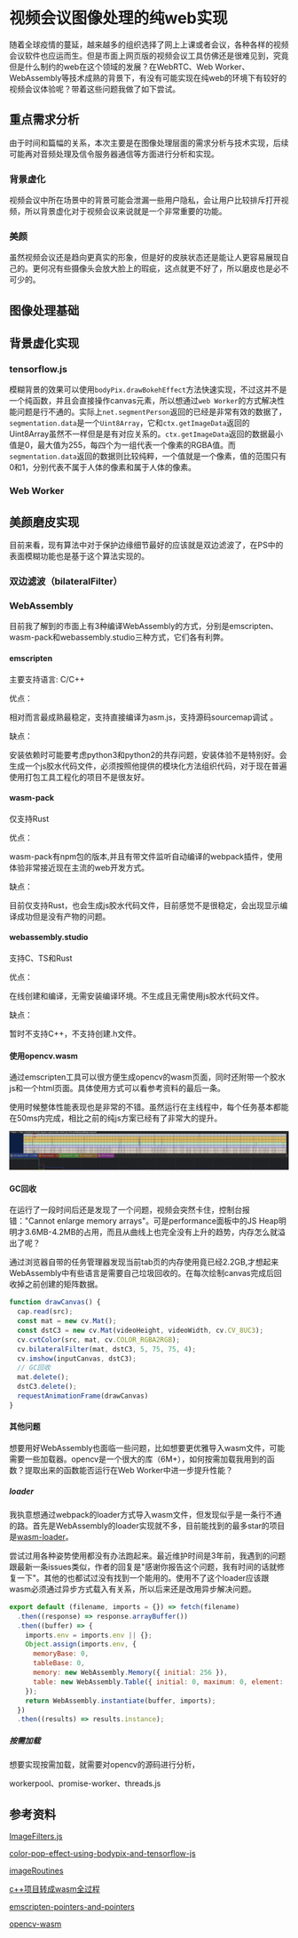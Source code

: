 # 视频会议图像处理的纯web实现

随着全球疫情的蔓延，越来越多的组织选择了网上上课或者会议，各种各样的视频会议软件也应运而生。但是市面上网页版的视频会议工具仿佛还是很难见到，究竟但是什么制约的web在这个领域的发展？在WebRTC、Web Worker、WebAssembly等技术成熟的背景下，有没有可能实现在纯web的环境下有较好的视频会议体验呢？带着这些问题我做了如下尝试。

## 重点需求分析

由于时间和篇幅的关系，本次主要是在图像处理层面的需求分析与技术实现，后续可能再对音频处理及信令服务器通信等方面进行分析和实现。

### 背景虚化

视频会议中所在场景中的背景可能会泄漏一些用户隐私，会让用户比较排斥打开视频，所以背景虚化对于视频会议来说就是一个非常重要的功能。

### 美颜

虽然视频会议还是趋向更真实的形象，但是好的皮肤状态还是能让人更容易展现自己的。更何况有些摄像头会放大脸上的瑕疵，这点就更不好了，所以磨皮也是必不可少的。

## 图像处理基础

## 背景虚化实现

### tensorflow.js

模糊背景的效果可以使用`bodyPix.drawBokehEffect`方法快速实现，不过这并不是一个纯函数，并且会直接操作canvas元素，所以想通过`web Worker`的方式解决性能问题是行不通的。实际上`net.segmentPerson`返回的已经是非常有效的数据了，`segmentation.data`是一个`Uint8Array`，它和`ctx.getImageData`返回的Uint8Array虽然不一样但是是有对应关系的。`ctx.getImageData`返回的数据最小值是0，最大值为255，每四个为一组代表一个像素的RGBA值。而`segmentation.data`返回的数据则比较纯粹，一个值就是一个像素，值的范围只有0和1，分别代表不属于人体的像素和属于人体的像素。

### Web Worker

## 美颜磨皮实现

目前来看，现有算法中对于保护边缘细节最好的应该就是双边滤波了，在PS中的表面模糊功能也是基于这个算法实现的。

### 双边滤波（bilateralFilter）

### WebAssembly

目前我了解到的市面上有3种编译WebAssembly的方式，分别是emscripten、wasm-pack和webassembly.studio三种方式，它们各有利弊。

#### emscripten

主要支持语言: C/C++

优点：

相对而言最成熟最稳定，支持直接编译为asm.js，支持源码sourcemap调试 。

缺点：

安装依赖时可能要考虑python3和python2的共存问题，安装体验不是特别好。会生成一个js胶水代码文件，必须按照他提供的模块化方法组织代码，对于现在普遍使用打包工具工程化的项目不是很友好。

#### wasm-pack

仅支持Rust

优点：

wasm-pack有npm包的版本,并且有带文件监听自动编译的webpack插件，使用体验非常接近现在主流的web开发方式。

缺点：

目前仅支持Rust，也会生成js胶水代码文件，目前感觉不是很稳定，会出现显示编译成功但是没有产物的问题。

#### webassembly.studio

支持C、TS和Rust

优点：

在线创建和编译，无需安装编译环境。不生成且无需使用js胶水代码文件。

缺点：

暂时不支持C++，不支持创建.h文件。

#### 使用opencv.wasm

通过emscripten工具可以很方便生成opencv的wasm页面，同时还附带一个胶水js和一个html页面。具体使用方式可以看参考资料的最后一条。

使用时候整体性能表现也是非常的不错。虽然运行在主线程中，每个任务基本都能在50ms内完成，相比之前的纯js方案已经有了非常大的提升。

![performance](images/performance.png)

#### GC回收

在运行了一段时间后还是发现了一个问题，视频会突然卡住，控制台报错："Cannot enlarge memory arrays"。可是performance面板中的JS Heap明明才3.6MB-4.2MB的占用，而且从曲线上也完全没有上升的趋势，内存怎么就溢出了呢？

通过浏览器自带的任务管理器发现当前tab页的内存使用竟已经2.2GB,才想起来WebAssembly中有些语言是需要自己垃圾回收的。在每次绘制canvas完成后回收掉之前创建的矩阵数据。

```js
function drawCanvas() {
  cap.read(src);
  const mat = new cv.Mat();
  const dstC3 = new cv.Mat(videoHeight, videoWidth, cv.CV_8UC3);
  cv.cvtColor(src, mat, cv.COLOR_RGBA2RGB);
  cv.bilateralFilter(mat, dstC3, 5, 75, 75, 4);
  cv.imshow(inputCanvas, dstC3);
  // GC回收
  mat.delete();
  dstC3.delete();
  requestAnimationFrame(drawCanvas)
}
```

#### 其他问题

想要用好WebAssembly也面临一些问题，比如想要更优雅导入wasm文件，可能需要一些加载器。opencv是一个很大的库（6M+），如何按需加载我用到的函数？提取出来的函数能否运行在Web Worker中进一步提升性能？

##### loader

我执意想通过webpack的loader方式导入wasm文件，但发现似乎是一条行不通的路。首先是WebAssembly的loader实现就不多，目前能找到的最多star的项目是[wasm-loader](https://github.com/ballercat/wasm-loader)。

尝试过用各种姿势使用都没有办法跑起来。最近维护时间是3年前，我遇到的问题跟最新一条issues类似，作者的回复是"感谢你报告这个问题，我有时间的话就修复一下"。其他的也都试过没有找到一个能用的。使用不了这个loader应该跟wasm必须通过异步方式载入有关系，所以后来还是改用异步解决问题。

```js
export default (filename, imports = {}) => fetch(filename)
  .then((response) => response.arrayBuffer())
  .then((buffer) => {
    imports.env = imports.env || {};
    Object.assign(imports.env, {
      memoryBase: 0,
      tableBase: 0,
      memory: new WebAssembly.Memory({ initial: 256 }),
      table: new WebAssembly.Table({ initial: 0, maximum: 0, element: 'anyfunc' }),
    });
    return WebAssembly.instantiate(buffer, imports);
  })
  .then((results) => results.instance);
```

##### 按需加载
想要实现按需加载，就需要对opencv的源码进行分析，

workerpool、promise-worker、threads.js

## 参考资料

[ImageFilters.js](https://github.com/zhengsk/ImageFilters.js)

[color-pop-effect-using-bodypix-and-tensorflow-js](https://towardsdatascience.com/color-pop-effect-using-bodypix-and-tensorflow-js-a584ddc48a02)

[imageRoutines](https://github.com/m0ose/imageRoutines)

[c++项目转成wasm全过程](https://zhuanlan.zhihu.com/p/158586853)

[emscripten-pointers-and-pointers](https://kapadia.github.io/emscripten/2013/09/13/emscripten-pointers-and-pointers.html)

[opencv-wasm](https://github.com/yaniswang/opencv-wasm)
